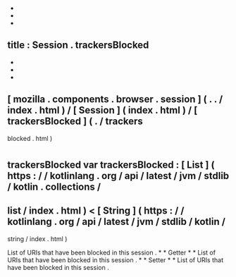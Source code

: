 -
-
-
title
:
Session
.
trackersBlocked
-
-
-
-
[
mozilla
.
components
.
browser
.
session
]
(
.
.
/
index
.
html
)
/
[
Session
]
(
index
.
html
)
/
[
trackersBlocked
]
(
.
/
trackers
-
blocked
.
html
)
#
trackersBlocked
var
trackersBlocked
:
[
List
]
(
https
:
/
/
kotlinlang
.
org
/
api
/
latest
/
jvm
/
stdlib
/
kotlin
.
collections
/
-
list
/
index
.
html
)
<
[
String
]
(
https
:
/
/
kotlinlang
.
org
/
api
/
latest
/
jvm
/
stdlib
/
kotlin
/
-
string
/
index
.
html
)
>
List
of
URIs
that
have
been
blocked
in
this
session
.
*
*
Getter
*
*
List
of
URIs
that
have
been
blocked
in
this
session
.
*
*
Setter
*
*
List
of
URIs
that
have
been
blocked
in
this
session
.
